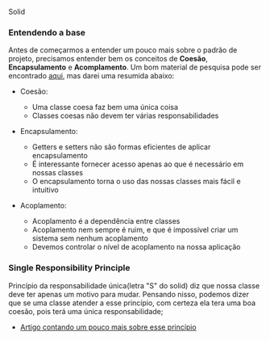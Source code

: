 Solid

### Entendendo a base
Antes de começarmos a entender um pouco mais sobre o padrão de projeto, precisamos entender bem os conceitos de **Coesão**, **Encapsulamento** e **Acomplamento**. 
Um bom material de pesquisa pode ser encontrado [aqui](https://pt.stackoverflow.com/a/81337), mas darei uma resumida abaixo:
* Coesão:
    * Uma classe coesa faz bem uma única coisa
    * Classes coesas não devem ter várias responsabilidades

* Encapsulamento:
    * Getters e setters não são formas eficientes de aplicar encapsulamento
    * É interessante fornecer acesso apenas ao que é necessário em nossas classes
    * O encapsulamento torna o uso das nossas classes mais fácil e intuitivo

* Acoplamento:
    * Acoplamento é a dependência entre classes
    * Acoplamento nem sempre é ruim, e que é impossível criar um sistema sem nenhum acoplamento
    * Devemos controlar o nível de acoplamento na nossa aplicação
    

### Single Responsibility Principle
Princípio da responsabilidade única(letra "S" do solid) diz que nossa classe deve ter apenas um motivo para mudar.
Pensando nisso, podemos dizer que se uma classe atender a esse princípio, com certeza ela tera uma boa coesão, pois terá uma única responsabilidade;

* [Artigo contando um pouco mais sobre esse princípio](https://medium.com/xp-inc/os-princ%C3%ADpios-do-solid-srp-princ%C3%ADpio-da-responsabilidade-%C3%BAnica-7897c55694fe)